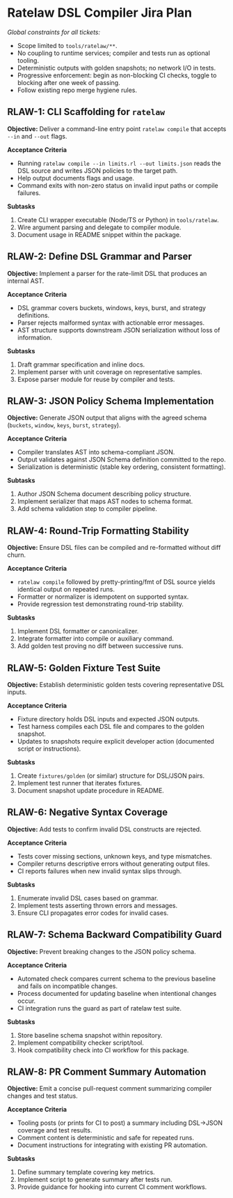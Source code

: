 # Ratelaw DSL Compiler Jira Plan

_Global constraints for all tickets:_

- Scope limited to `tools/ratelaw/**`.
- No coupling to runtime services; compiler and tests run as optional tooling.
- Deterministic outputs with golden snapshots; no network I/O in tests.
- Progressive enforcement: begin as non-blocking CI checks, toggle to blocking after one week of passing.
- Follow existing repo merge hygiene rules.

## RLAW-1: CLI Scaffolding for `ratelaw`

**Objective:** Deliver a command-line entry point `ratelaw compile` that accepts `--in` and `--out` flags.

**Acceptance Criteria**

- Running `ratelaw compile --in limits.rl --out limits.json` reads the DSL source and writes JSON policies to the target path.
- Help output documents flags and usage.
- Command exits with non-zero status on invalid input paths or compile failures.

**Subtasks**

1. Create CLI wrapper executable (Node/TS or Python) in `tools/ratelaw`.
2. Wire argument parsing and delegate to compiler module.
3. Document usage in README snippet within the package.

## RLAW-2: Define DSL Grammar and Parser

**Objective:** Implement a parser for the rate-limit DSL that produces an internal AST.

**Acceptance Criteria**

- DSL grammar covers buckets, windows, keys, burst, and strategy definitions.
- Parser rejects malformed syntax with actionable error messages.
- AST structure supports downstream JSON serialization without loss of information.

**Subtasks**

1. Draft grammar specification and inline docs.
2. Implement parser with unit coverage on representative samples.
3. Expose parser module for reuse by compiler and tests.

## RLAW-3: JSON Policy Schema Implementation

**Objective:** Generate JSON output that aligns with the agreed schema (`buckets`, `window`, `keys`, `burst`, `strategy`).

**Acceptance Criteria**

- Compiler translates AST into schema-compliant JSON.
- Output validates against JSON Schema definition committed to the repo.
- Serialization is deterministic (stable key ordering, consistent formatting).

**Subtasks**

1. Author JSON Schema document describing policy structure.
2. Implement serializer that maps AST nodes to schema format.
3. Add schema validation step to compiler pipeline.

## RLAW-4: Round-Trip Formatting Stability

**Objective:** Ensure DSL files can be compiled and re-formatted without diff churn.

**Acceptance Criteria**

- `ratelaw compile` followed by pretty-printing/fmt of DSL source yields identical output on repeated runs.
- Formatter or normalizer is idempotent on supported syntax.
- Provide regression test demonstrating round-trip stability.

**Subtasks**

1. Implement DSL formatter or canonicalizer.
2. Integrate formatter into compile or auxiliary command.
3. Add golden test proving no diff between successive runs.

## RLAW-5: Golden Fixture Test Suite

**Objective:** Establish deterministic golden tests covering representative DSL inputs.

**Acceptance Criteria**

- Fixture directory holds DSL inputs and expected JSON outputs.
- Test harness compiles each DSL file and compares to the golden snapshot.
- Updates to snapshots require explicit developer action (documented script or instructions).

**Subtasks**

1. Create `fixtures/golden` (or similar) structure for DSL/JSON pairs.
2. Implement test runner that iterates fixtures.
3. Document snapshot update procedure in README.

## RLAW-6: Negative Syntax Coverage

**Objective:** Add tests to confirm invalid DSL constructs are rejected.

**Acceptance Criteria**

- Tests cover missing sections, unknown keys, and type mismatches.
- Compiler returns descriptive errors without generating output files.
- CI reports failures when new invalid syntax slips through.

**Subtasks**

1. Enumerate invalid DSL cases based on grammar.
2. Implement tests asserting thrown errors and messages.
3. Ensure CLI propagates error codes for invalid cases.

## RLAW-7: Schema Backward Compatibility Guard

**Objective:** Prevent breaking changes to the JSON policy schema.

**Acceptance Criteria**

- Automated check compares current schema to the previous baseline and fails on incompatible changes.
- Process documented for updating baseline when intentional changes occur.
- CI integration runs the guard as part of ratelaw test suite.

**Subtasks**

1. Store baseline schema snapshot within repository.
2. Implement compatibility checker script/tool.
3. Hook compatibility check into CI workflow for this package.

## RLAW-8: PR Comment Summary Automation

**Objective:** Emit a concise pull-request comment summarizing compiler changes and test status.

**Acceptance Criteria**

- Tooling posts (or prints for CI to post) a summary including DSL→JSON coverage and test results.
- Comment content is deterministic and safe for repeated runs.
- Document instructions for integrating with existing PR automation.

**Subtasks**

1. Define summary template covering key metrics.
2. Implement script to generate summary after tests run.
3. Provide guidance for hooking into current CI comment workflows.
